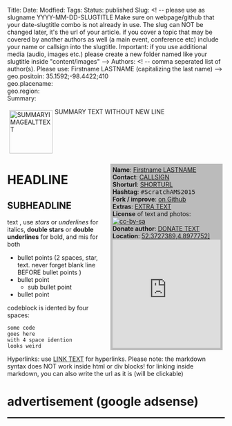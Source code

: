 Title:   <!--enter the title of your article here. it can be changed later when the article is published-->
Date:    <!-- format: YYYY-MM-DD HH:MM -->
Modfied: <!-- format: YYYY-MM-DD HH:MM -->
Tags:    <!-- comma seperated tags. -->
Status: published <!-- change "published" into "draft" if you want to that the article to be not visible without knowing the exact url -->
Slug:    <! -- please use as slugname YYYY-MM-DD-SLUGTITLE Make sure on webpage/github that your date-slugtitle combo is not already in use. The slug can NOT be changed later, it's the url of your article. if you cover a topic that may be covered by another authors as well (a main event, conference etc) include your name or callsign into the slugtitle. Important: if you use additional media (audio, images etc.) please create a new folder named like your slugtitle inside "content/images" -->
Authors: <! -- comma seperated list of author(s). Please use: Firstname LASTNAME (capitalizing the last name) -->
geo.positoin: 35.1592;-98.4422;410       <!-- replace with your data see https://en.wikipedia.org/wiki/Geotagging or http://geotags.com/geo/geotags2.html-->   
geo.placename:                           <!-- see https://en.wikipedia.org/wiki/Geotagging or http://geotags.com/geo/geotags2.html-->   
geo.region:                              <!-- see https://en.wikipedia.org/wiki/Geotagging or http://geotags.com/geo/geotags2.html-->   
Summary: <div style="float: left; padding:5px"><img src="SUMMARYIMAGEURL" width="100" alt="SUMMARYIMAGEALTTEXT"></div>SUMMARY TEXT WITHOUT NEW LINE<div style="clear:both;"></div>


<div style="float:right; padding: 5px; margin: 5px; background-color: #bbbbbb;"> 
<b>Name</b>: <a href="YOUR HOMEPAGE">Firstname LASTNAME</a><br>
<b>Contact</b>: <a href="CONTACTURL">CALLSIGN</a><br>
<b>Shorturl</b>: <a href="SHORTURL">SHORTURL</a><br> <!-- you can create shorturl in advance by using a service like goo.gl and http://internationalopenmagazine.org/SLUG.html -->
<b>Hashtag</b>: <tt>&#35;ScratchAMS2015</tt><br>
<b>Fork / improve</b>: <a href="https://github.com/horstjens/internationalopenmagazine/blob/master/content/blog/SLUG">on Github</a><br>
<b>Extras</b>: <a href="EXTRAURL">EXTRA TEXT</a><br> <!-- additional material, translations, video, audio etc you want to hint at -->
<b>License</b> of text and photos:<br>
<a href="https://creativecommons.org/licenses/by-sa/4.0/"><img src="http://internationalopenmagazine.org/images/ccbysa88x31.png" alt="cc-by-sa"></a><br>
<b>Donate author</b>: <a href="DONATE URL">DONATE TEXT</a><br>
<b>Location</b>: <a href="https://www.google.at/maps/@52.3727389,4.8977752,16z">52.3727389,4.8977752]</a><br> <!-- replace with your geo data -->
<iframe src="https://www.google.com/maps/embed?pb=!1m18!1m12!1m3!1d2435.868160198496!2d4.8980969506934535!3d52.37281055478109!2m3!1f0!2f0!3f0!3m2!1i1024!2i768!4f13.1!3m3!1m2!1s0x47c609b93deae857%3A0xa3c3b57e66c44946!2sWaag+Society!5e0!3m2!1sde!2sat!4v1446096753374" width="250" height="250" frameborder="0" style="border:0" allowfullscreen></iframe>
</div>

# HEADLINE

## SUBHEADLINE

text , use *stars* or _underlines_ for italics, **double stars** or __double underlines__ for bold, and mis for both

  * bullet points (2 spaces, star, text. never forget blank line BEFORE bullet points )
  * bullet point
    * sub bullet point
  * bullet point
  
codeblock is idented by four spaces:

    some code
    goes here
    with 4 space idention
    looks weird
    
Hyperlinks: use [LINK TEXT](URL) for hyperlinks. Please note: the markdown syntax does NOT work inside html or div blocks! for linking inside markdown, you can also write the url as it is (will be clickable) 


 
# advertisement (google adsense) 

<hr style="height: 3px;">

<script async src="//pagead2.googlesyndication.com/pagead/js/adsbygoogle.js"></script>
<!-- intopenmag-unten -->
<ins class="adsbygoogle"
     style="display:inline-block;width:728px;height:90px"
     data-ad-client="ca-pub-3535173094498375"
     data-ad-slot="7210184316"></ins>
<script>
(adsbygoogle = window.adsbygoogle || []).push({});
</script>

